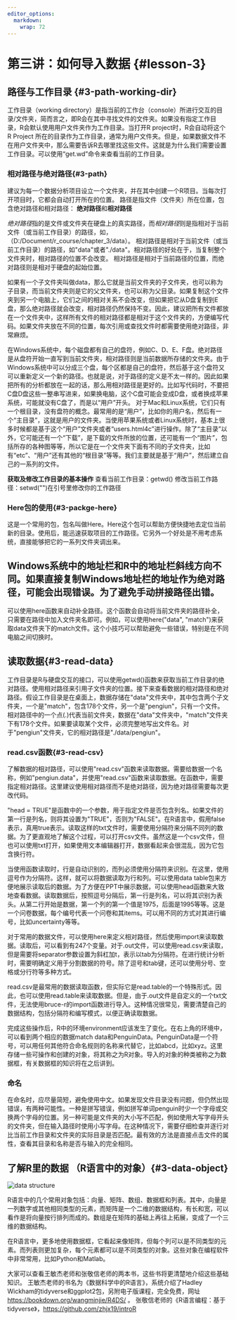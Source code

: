 ```yaml
---
editor_options: 
  markdown: 
    wrap: 72
---
```


# 第三讲：如何导入数据 {#lesson-3}



## 路径与工作目录 {#3-path-working-dir}


工作目录（working directory）是指当前的工作台（console）所进行交互的目录/文件夹，简而言之，即R会在其中寻找文件的文件夹。如果没有指定工作目录，R会默认使用用户文件夹作为工作目录。当打开R project时，R会自动将这个R Project 所在的目录作为工作目录，通常为用户文件夹。但是，如果数据文件不在用户文件夹中，那么需要告诉R去哪里找这些文件。这就是为什么我们需要设置工作目录。可以使用“get.wd”命令来查看当前的工作目录。


### 相对路径与绝对路径{#3-path}

建议为每一个数据分析项目设立一个文件夹，并在其中创建一个R项目。当每次打开项目时，它都会自动打开所在的位置。
路径是指文件（文件夹）所在位置，包含绝对路径和相对路径：
**绝对路径**和**相对路径**

*绝对路径*指的是文件或文件夹在硬盘上的真实路径，而*相对路径*则是指相对于当前文件（或当前工作目录）的路径，如，（D:/Document/r_course/chapter_3/data）。
相对路径是相对于当前文件（或当前工作目录）的路径，如"data"或者"./data"。相对路径的好处在于，当复制整个文件夹时，相对路径的位置不会改变。
相对路径是相对于当前路径的位置，而绝对路径则是相对于硬盘的起始位置。


如果有一个子文件夹叫做data，那么它就是当前文件夹的子文件夹，也可以称为子目录，而当前文件夹则是它的父文件夹，也可以称为父目录。如果复制这个文件夹到另一个电脑上，它们之间的相对关系不会改变，但如果把它从D盘复制到E盘，那么绝对路径就会改变，相对路径仍然保持不变。因此，建议把所有文件都放在一个文件夹中，这样所有文件的相对路径都是相对于这个文件夹的，方便编写代码。如果文件夹放在不同的位置，每次引用或查找文件时都需要使用绝对路径，非常麻烦。

在Windows系统中，每个磁盘都有自己的盘符，例如C、D、E、F盘。绝对路径是从盘符开始一直写到当前文件夹，相对路径则是当前数据所存储的文件夹。由于Windows系统中可以分成三个盘，每个区都是自己的盘符，然后基于这个盘符又可以重新定义一个新的路径。也就是说，对于路径的定义是不太一样的。因此如果把所有的分析都放在一起的话，那么用相对路径是更好的。比如写代码时，不要把C盘D盘这些一整串写进来，如果换电脑，这个C盘可能会变成D盘，或者换成苹果系统，可能就没有C盘了，而是以“用户”开头。
对于Mac和Linux系统，它们只有一个根目录，没有盘符的概念。最常用的是“用户”，比如你的用户名，然后有一个“主目录”，这就是用户的文件夹。当使用苹果系统或者Linux系统时，基本上很多时候都是基于这个“用户”文件夹或者“users.html4c”进行操作。除了“主目录”以外，它可能还有一个“下载”，是下载的文件所放的位置，还可能有一个“图片”，包括所存的各种图等等，所以它是在一个文件夹下面有不同的子文件夹，比如有“etc”、“用户”还有其他的“根目录”等等。我们主要就是基于“用户”，然后建立自己的一系列的文件。

**获取及修改工作目录的基本操作**
查看当前工作目录：getwd()
修改当前工作路径：setwd("")在引号里修改你的工作路径


### Here包的使用{#3-packge-here}

这是一个常用的包，包名叫做Here。Here这个包可以帮助方便快捷地去定位当前新的目录。使用后，能迅速获取项目的工作路径。它另外一个好处是不用考虑系统，直接能够把它的一系列文件夹调出来。

## Windows系统中的地址栏和R中的地址栏斜线方向不同。如果直接复制Windows地址栏的地址作为绝对路径，可能会出现错误。为了避免手动拼接路径出错。
可以使用here函数来自动补全路径。这个函数会自动将当前文件夹的路径补全，只需要在路径中加入文件夹名即可。例如，可以使用here("data", "match")来获取data文件夹下的match文件。这个小技巧可以帮助避免一些错误，特别是在不同电脑之间切换时。

## 读取数据{#3-read-data}

工作目录是R与硬盘交互的接口，可以使用getwd()函数来获取当前工作目录的绝对路径。使用相对路径来引用子文件夹的位置。接下来查看数据的相对路径和绝对路径。假设工作目录是在桌面上，数据存储在"data"文件夹中，其中包含两个子文件夹，一个是"match"，包含178个文件，另一个是"pengiun"，只有一个文件。相对路径中的一个点(.)代表当前文件夹，数据在"data"文件夹中，"match"文件夹下有178个文件。如果要读取某个文件，必须完整地写出文件名。对于"pengiun"文件夹，它的相对路径是"./data/pengiun"。

### read.csv函数{#3-read-csv}

了解数据的相对路径，可以使用"read.csv"函数来读取数据。需要给数据一个名称，例如"pengiun.data"，并使用"read.csv"函数来读取数据。在函数中，需要指定相对路径。这里建议使用相对路径而不是绝对路径，因为绝对路径需要每次更改代码。

"head = TRUE"是函数中的一个参数，用于指定文件是否包含列名。如果文件的第一行是列名，则将其设置为"TRUE"，否则为"FALSE"。在R语言中，假用false表示，真用true表示。读取这样的txt文件时，需要使用分隔符来分隔不同列的数据。为了更直观地了解这个过程，可以打开csv文件。虽然这是一个csv文件，但也可以使用txt打开，如果使用文本编辑器打开，数据看起来会很混乱，因为它包含换行符。

当使用函数读取时，行是自动识别的，而列必须使用分隔符来识别。在这里，使用逗号作为分隔符。这样，就可以将数据读取为行和列。可以使用data table包来方便地展示读取后的数据。为了方便在PPT中展示数据，可以使用head函数来大致地查看数据。读取数据后，按照逗号分隔后，第一行是列名，可以将其识别为表头。从第二行开始是数据，第一个列的第一个值是1975，后面是1995等等。这是一个问卷数据，每个编号代表一个问卷和其items。可以用不同的方式对其进行编号，比如uncertainty等等。

对于常用的数据文件，可以使用here来定义相对路径，然后使用import来读取数据。读取后，可以看到有247个变量。对于.out文件，可以使用read.csv来读取，但是需要将separator参数设置为斜杠加t，表示以tab为分隔符。在进行统计分析时，需要明确定义用于分割数据的符号。除了逗号和tab键，还可以使用分号、空格或分行符等多种方式。

read.csv是最常用的数据读取函数，但实际它是read.table的一个特殊形式。因此，也可以使用read.table来读取数据。但是，由于.out文件是自定义的一个txt文件，无法使用bruce-r的import函数进行导入。这种情况很常见，需要清楚自己的数据结构，包括分隔符和编写模式，以便正确读取数据。

完成这些操作后，R中的环境environment应该发生了变化。在右上角的环境中，可以看到两个相应的数据match data和PenguinData。PenguinData是一个符号，可以用任何其他符合命名规则的名称来代替它，比如abcd，比如xyz。这里存储一些可操作和创建的对象，将其称之为R对象。导入的对象的种类被称之为数据框，有关数据框的知识将在之后讲到。

### 命名

在命名时，应尽量简短，避免使用中文。如果发现文件目录没有问题，但仍然出现错误，有两种可能性。一种是拼写错误，例如拼写单词penguin时少一个字母或交换两个字母的位置。另一种可能是文件夹的大小写不匹配，例如使用大写字母开头的文件夹，但在输入路径时使用小写字母。在这种情况下，需要仔细检查并逐行对比当前工作目录和文件夹的实际目录是否匹配。最有效的方法是直接点击文件的属性，查看其目录和名称是否与输入的完全相同。

## 了解R里的数据 （R语言中的对象）{#3-data-object}

![data structure](https://devopedia.org/images/article/46/9213.1526125966.png)

R语言中的几个常用对象包括：向量、矩阵、数组、数据框和列表。其中，向量是一列数字或其他相同类型的元素，而矩阵是一个二维的数据结构，有长和宽，可以看作是将向量按行排列而成的。数组是在矩阵的基础上再往上拓展，变成了一个三维的数据结构。

在R语言中，更多地使用数据框，它看起来像矩阵，但每个列可以是不同类型的元素。而列表则更加复杂，每个元素都可以是不同类型的对象。这些对象在编程软件中非常常用，比如Python和Matlab。

大家可以查看王敏杰老师和张敬信老师的两本书，这些书将更清楚地介绍这些基础知识。
王敏杰老师的书名为《数据科学中的R语言》，系统介绍了Hadley Wickham的tidyverse和ggplot2包，另附电子版课程，完全免费，网址 https://bookdown.org/wangminjie/R4DS/ 。
张敬信老师的《R语言编程：基于tidyverse》，https://github.com/zhjx19/introR
